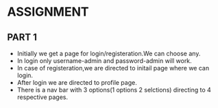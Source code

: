 # ASSIGNMENT

## PART 1

* Initially we get a page for login/registeration.We can choose any.
* In login only username-admin and password-admin will work.
* In case of registeration,we are directed to initail page where we can login.
* After login we are directed to profile page.
* There is a nav bar with 3 options(1 options 2 selctions) directing to 4 respective pages.
